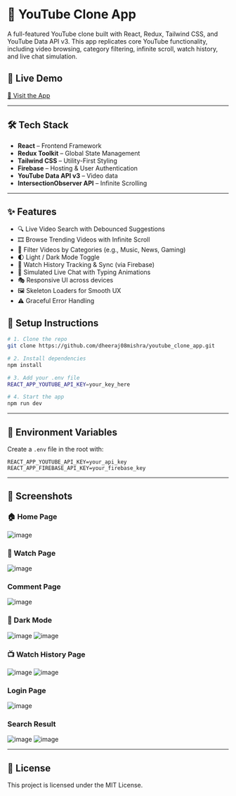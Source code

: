 # 🎥 YouTube Clone App

A full-featured YouTube clone built with React, Redux, Tailwind CSS, and YouTube Data API v3. This app replicates core YouTube functionality, including video browsing, category filtering, infinite scroll, watch history, and live chat simulation.

## 🚀 Live Demo

[🔗 Visit the App](https://video-app-4c078.web.app/)

---

## 🛠️ Tech Stack

- **React** – Frontend Framework
- **Redux Toolkit** – Global State Management
- **Tailwind CSS** – Utility-First Styling
- **Firebase** – Hosting & User Authentication
- **YouTube Data API v3** – Video data
- **IntersectionObserver API** – Infinite Scrolling

---

## ✨ Features

- 🔍 Live Video Search with Debounced Suggestions
- 🎞️ Browse Trending Videos with Infinite Scroll
- 🎯 Filter Videos by Categories (e.g., Music, News, Gaming)
- 🌓 Light / Dark Mode Toggle
- 🧠 Watch History Tracking & Sync (via Firebase)
- 💬 Simulated Live Chat with Typing Animations
- 🎭 Responsive UI across devices
- 🖼️ Skeleton Loaders for Smooth UX
- ⚠️ Graceful Error Handling

## 🔧 Setup Instructions

```bash
# 1. Clone the repo
git clone https://github.com/dheeraj08mishra/youtube_clone_app.git

# 2. Install dependencies
npm install

# 3. Add your .env file
REACT_APP_YOUTUBE_API_KEY=your_key_here

# 4. Start the app
npm run dev
```

---

## 🔐 Environment Variables

Create a `.env` file in the root with:

```env
REACT_APP_YOUTUBE_API_KEY=your_api_key
REACT_APP_FIREBASE_API_KEY=your_firebase_key
```

---
## 📸 Screenshots

### 🏠 Home Page
![image](https://github.com/user-attachments/assets/df8a129c-81ff-44e8-961d-20ab34d78425)

### 🎥 Watch Page
![image](https://github.com/user-attachments/assets/ffa4a7be-9fb4-4702-a84a-119ad7498394)

### Comment Page
![image](https://github.com/user-attachments/assets/2bca1b8a-a444-440a-a48d-28cf7eb53112)

### 🌙 Dark Mode
![image](https://github.com/user-attachments/assets/f1619d76-4de7-4cd1-aa52-d1e33104a500)
![image](https://github.com/user-attachments/assets/679ea0ee-99a0-431f-a56e-771cb93066cb)

### 📺 Watch History Page
![image](https://github.com/user-attachments/assets/63839cc4-f743-4a56-8647-46162a151dfa)
![image](https://github.com/user-attachments/assets/0e67d256-1a79-4043-ac26-7b5cc898d39c)

### Login Page
![image](https://github.com/user-attachments/assets/5e851466-3d8e-4319-b4d7-b05a3d40a882)

### Search Result
![image](https://github.com/user-attachments/assets/4e28e05e-511f-484f-9286-e8085bf5580f)
![image](https://github.com/user-attachments/assets/e0e790af-ae28-412d-a3fa-3841fb5afca3)








---

## 📄 License

This project is licensed under the MIT License.
